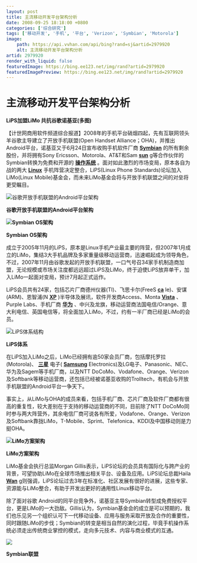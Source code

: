 ```yaml
---
layout: post
title: 主流移动开发平台架构分析
date: 2008-09-25 18:18:00 +0800
categories: ['综合研究']
tags: ['移动开发', '手机', '平台', 'Verizon', 'Symbian', 'Motorola']
image:
    path: https://api.vvhan.com/api/bing?rand=sj&artid=2979920
    alt: 主流移动开发平台架构分析
artid: 2979920
render_with_liquid: false
featuredImage: https://bing.ee123.net/img/rand?artid=2979920
featuredImagePreview: https://bing.ee123.net/img/rand?artid=2979920
---
```


# 主流移动开发平台架构分析

**LiPS加盟LiMo 共抗谷歌诺基亚(多图)**

【计世网商用软件频道综合报道】2008年的手机平台硝烟四起，先有互联网领头羊谷歌主导建立了开放手机联盟(Open Handset Alliance；OHA)，并推出Android平台，诺基亚又于6月24日宣布收购手机软件厂商
[**Symbian**](http://wiki.ccw.com.cn/index.php/Symbian)
的所有剩余股份，并将拥有Sony Ericsson、Motorola、AT&T和Sam
[**sun**](http://topic.ccw.com.cn/corpCenter/379.html)
g等合作伙伴的Symbian转换为免费和开源的
**[**操作系统**](http://wiki.ccw.com.cn/%E6%93%8D%E4%BD%9C%E7%B3%BB%E7%BB%9F)**
。面对如此激烈的市场变局，原本各自为战的两大
[**Linux**](http://wiki.ccw.com.cn/Linux)
手机阵营决定整合，LiPS(Linux Phone Standards)论坛加入LiMo(Linux Mobile)基金会，而未来LiMo基金会将与开放手机联盟之间的对垒将更受瞩目。

![谷歌开放手机联盟的Android平台架构](http://imgs.ccw.com.cn/resources/2008_07/2008_07_02/200807027951214966480373.jpg)

**谷歌开放手机联盟的Android平台架构**

**![Symbian OS架构](http://imgs.ccw.com.cn/resources/2008_07/2008_07_02/200807022391214966313742.jpg)**

**Symbian OS架构**

成立于2005年11月的LiPS，原本是Linux手机产业最主要的阵营，但2007年1月成立的LiMo，集结3大手机品牌及多家重量级移动运营商，迅速崛起成为领导角色，不过，2007年11月由谷歌发起的开放手机联盟，一口气号召34家手机制造商加盟，无论规模或市场关注度都远远超过LiPS及LiMo，终于迫使LiPS放弃单干，加入LiMo一起面对变局，预计7月起正式运作。

LiPS会员共有24家，包括芯片厂商德州仪器(TI)、飞思卡尔(FreeS
[**ca**](http://topic.ccw.com.cn/corpCenter/249.html)
le)、安谋(ARM)、恩智浦(N
[**XP**](http://wiki.ccw.com.cn/Athlon+XP)
)半导体及展讯，软件开发商Access、Monta
[**Vista**](http://wiki.ccw.com.cn/index.php/Vista)
、Purple Labs、手机厂商
[**华为**](http://topic.ccw.com.cn/corpCenter/464.html)
、中兴及龙旗，移动运营商法国电信/Orange、意大利电信、英国电信等，将全面加入LiMo，不过，约有一半厂商已经是LiMo的会员。

![LiPS体系结构](http://imgs.ccw.com.cn/resources/2008_07/2008_07_02/200807029561214966480373.jpg)

**LiPS体系**

在LiPS加入LiMo之后，LiMo已经拥有逾50家会员厂商，包括摩托罗拉(Motorola)、
[**三星**](http://topic.ccw.com.cn/corpCenter/469.html)
电子(
[**Samsung**](http://topic.ccw.com.cn/corpCenter/469.html)
Electronics)及LG电子、Panasonic、NEC、华为及Sagem等手机厂商，以及NTT DoCoMo、Vodafone、Orange、Verizon及Softbank等移动运营商，还包括已经被诺基亚收购的Trolltech，有机会与开放手机联盟的Android平台一争天下。

事实上，从LiMo与OHA的成员来看，包括手机厂商、芯片厂商及软件厂商都有很高的重复性，较大差别在于支持的移动运营商的不同，目前除了NTT DoCoMo同时参与两大阵营外，其余电信厂商可说各有所爱，Vodafone、Orange、Verizon及Softbank靠拢LiMo，T-Mobile、Sprint、Telefonica、KDDI及中国移动则是力挺OHA。

**![LiMo方案架构](http://imgs.ccw.com.cn/resources/2008_07/2008_07_02/200807026611214966480373.jpg)**

****LiMo方案架构****

LiMo基金会执行总监Morgan Gillis表示，LiPS论坛的会员具有国际化与跨产业的背景，可望协助LiMo在全球市场推出相关平台、设备及应用。LiPS论坛总裁Haila
[**Wan**](http://wiki.ccw.com.cn/WAN)
g则强调，LiPS论坛过去3年在标准化、社区发展有很好的进展，这些专家、资源能与LiMo整合，有助于开发出更好的通用性Linux移动平台。

除了面对谷歌 Android的同平台竞争外，诺基亚主导Symbian转型成免费授权平台，更是LiMo的一大劲敌。Gillis认为，Symbian基金会的成立是可以预期的，我们也乐见另一个组织认可下一代移动设备、应用与服务采取开放及合作的重要性，同时跟随LiMo的步伐；Symbian的转变是相当自然的演化过程，毕竟手机操作系统必须走出传统商业掌控的模式，走向多元技术、内容与商业模式的互通。

![](http://imgs.ccw.com.cn/resources/2008_07/2008_07_02/200807026711214966379848.jpg)

**Symbian联盟**